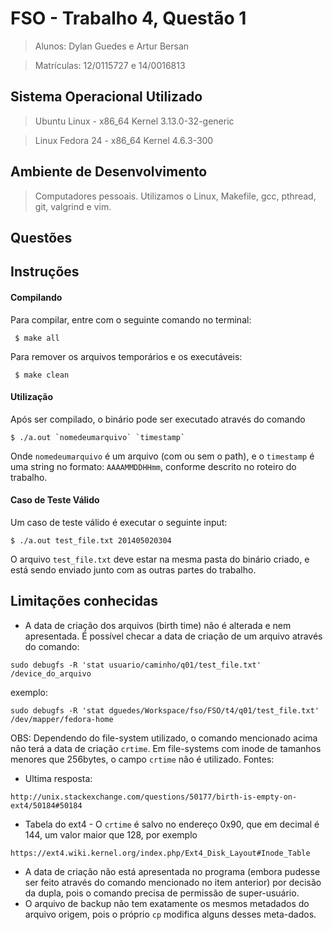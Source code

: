 # FSO - Trabalho 4, Questão 1
>  Alunos: Dylan Guedes e Artur Bersan

>  Matrículas: 12/0115727 e 14/0016813

## Sistema Operacional Utilizado
> Ubuntu Linux - x86_64 Kernel 3.13.0-32-generic

> Linux Fedora 24 - x86_64 Kernel 4.6.3-300

## Ambiente de Desenvolvimento
> Computadores pessoais. Utilizamos o Linux, Makefile, gcc, pthread, git, valgrind e vim.

## Questões

## Instruções
#### Compilando
Para compilar, entre com o seguinte comando no terminal:
```
 $ make all
```
Para remover os arquivos temporários e os executáveis:
```
 $ make clean
```
#### Utilização
Após ser compilado, o binário pode ser executado através do comando
```
$ ./a.out `nomedeumarquivo` `timestamp`
```
Onde `nomedeumarquivo` é um arquivo (com ou sem o path), e o `timestamp` é uma string no formato:
`AAAAMMDDHHmm`, conforme descrito no roteiro do trabalho.

#### Caso de Teste Válido
Um caso de teste válido é executar o seguinte input:
```
$ ./a.out test_file.txt 201405020304
```
O arquivo `test_file.txt` deve estar na mesma pasta do binário criado, e está sendo enviado junto com as outras partes do trabalho.

## Limitações conhecidas
* A data de criação dos arquivos (birth time) não é alterada e nem apresentada. É possível checar a data de criação de um arquivo através do comando:
```
sudo debugfs -R 'stat usuario/caminho/q01/test_file.txt' /device_do_arquivo
```
exemplo:
```
sudo debugfs -R 'stat dguedes/Workspace/fso/FSO/t4/q01/test_file.txt' /dev/mapper/fedora-home
```
OBS: Dependendo do file-system utilizado, o comando mencionado acima não terá a data de criação `crtime`. Em file-systems com inode de tamanhos menores que 256bytes, o campo `crtime` não é utilizado.
Fontes:
- Ultima resposta:
```
http://unix.stackexchange.com/questions/50177/birth-is-empty-on-ext4/50184#50184
```
- Tabela do ext4 - O `crtime` é salvo no endereço 0x90, que em decimal é 144, um valor maior que 128, por exemplo
```
https://ext4.wiki.kernel.org/index.php/Ext4_Disk_Layout#Inode_Table
```
* A data de criação não está apresentada no programa (embora pudesse ser feito através do comando mencionado no item anterior) por decisão da dupla, pois o comando precisa de permissão de super-usuário.
* O arquivo de backup não tem exatamente os mesmos metadados do arquivo origem, pois o próprio `cp` modifica alguns desses meta-dados.
